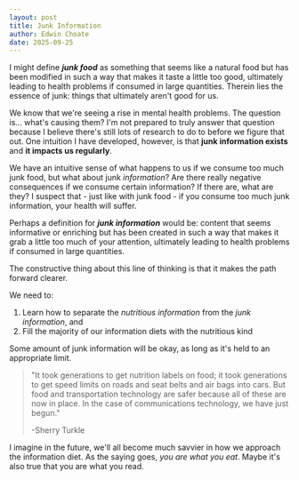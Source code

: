 ```yaml
---
layout: post
title: Junk Information
author: Edwin Choate
date: 2025-09-25
---
```


I might define _**junk food**_ as something that seems like a natural food but has been modified in such a way that makes it taste a little too good, ultimately leading to health problems if consumed in large quantities. Therein lies the essence of junk: things that ultimately aren't good for us. 

We know that we're seeing a rise in mental health problems. The question is... what's causing them? I'm not prepared to truly answer that question because I believe there's still lots of research to do to before we figure that out. One intuition I have developed, however, is that **junk information exists** and **it impacts us regularly**. 

We have an intuitive sense of what happens to us if we consume too much junk food, but what about junk _information_? Are there really negative consequences if we consume certain information? If there are, what are they? I suspect that - just like with junk food - if you consume too much junk information, your health will suffer.

Perhaps a definition for _**junk information**_ would be: content that seems informative or enriching but has been created in such a way that makes it grab a little too much of your attention, ultimately leading to health problems if consumed in large quantities.

The constructive thing about this line of thinking is that it makes the path forward clearer.

We need to:

1. Learn how to separate the _nutritious information_ from the _junk information_, and
2. Fill the majority of our information diets with the nutritious kind

Some amount of junk information will be okay, as long as it's held to an appropriate limit.  

> "It took generations to get nutrition labels on food; it took generations to get speed limits on roads and seat belts and air bags into cars. But food and transportation technology are safer because all of these are now in place. In the case of communications technology, we have just begun."
>
> -Sherry Turkle

I imagine in the future, we'll all become much savvier in how we approach the information diet. As the saying goes, _you are what you eat_. Maybe it's also true that you are what you read.
